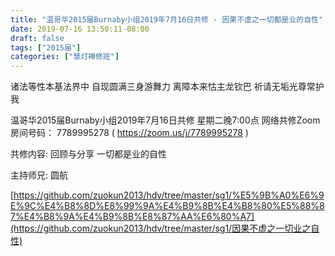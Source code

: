 ```yaml
---
title: "温哥华2015届Burnaby小组2019年7月16日共修 - 因果不虚之一切都是业的自性"
date: 2019-07-16 13:50:11-08:00
draft: false
tags: ["2015届"]
categories: ["慧灯禅修班"]
---
```

诸法等性本基法界中 自现圆满三身游舞力
离障本来怙主龙钦巴 祈请无垢光尊常护我

温哥华2015届Burnaby小组2019年7月16日共修
星期二晚7:00点
网络共修Zoom房间号码： 7789995278 ( https://zoom.us/j/7789995278 )

共修内容:
回顾与分享
一切都是业的自性

主持师兄: 圆航

[https://github.com/zuokun2013/hdv/tree/master/sg1/%E5%9B%A0%E6%9E%9C%E4%B8%8D%E8%99%9A%E4%B9%8B%E4%B8%80%E5%88%87%E4%B8%9A%E4%B9%8B%E8%87%AA%E6%80%A7](https://github.com/zuokun2013/hdv/tree/master/sg1/因果不虚之一切业之自性)

